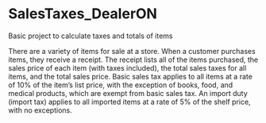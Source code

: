 # SalesTaxes_DealerON
Basic project to calculate taxes and totals of items

There are a variety of items for sale at a store. When a customer purchases items, they receive a receipt. The
receipt lists all of the items purchased, the sales price of each item (with taxes included), the total sales taxes for
all items, and the total sales price.
Basic sales tax applies to all items at a rate of 10% of the item’s list price, with the exception of books, food, and
medical products, which are exempt from basic sales tax. An import duty (import tax) applies to all imported items
at a rate of 5% of the shelf price, with no exceptions. 